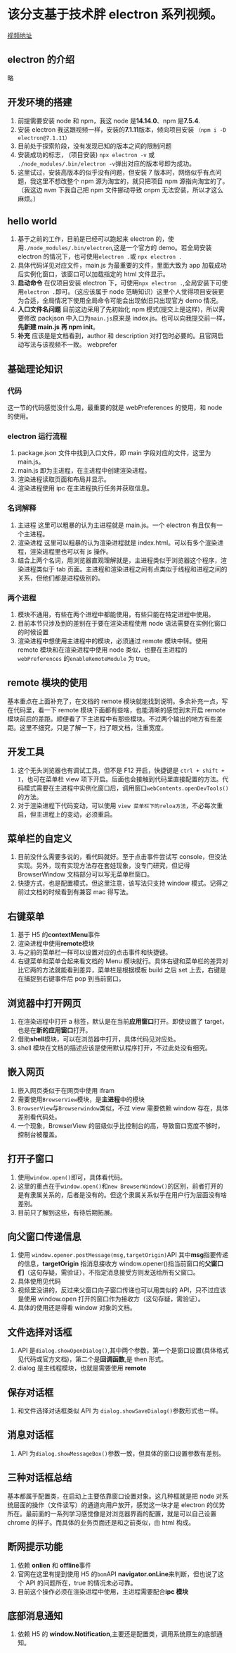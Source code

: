 # 该分支基于技术胖 electron 系列视频。

[视频地址](https://www.bilibili.com/video/BV177411s7Lt)

## electron 的介绍

略

## 开发环境的搭建

1. 前提需要安装 node 和 npm，我这 node 是**14.14.0**、npm 是**7.5.4**.
2. 安装 electron 我这跟视频一样，安装的**7.1.11**版本，倾向项目安装 `（npm i -D electron@7.1.11）`
3. 目前处于探索阶段，没有发现已知的版本之间的限制问题
4. 安装成功的标志， (项目安装) `npx electron -v` 或 `./node_modules/.bin/electron -v`弹出对应的版本号即为成功。
5. 这里试过，安装高版本的似乎没有问题，但安装 7 版本时，网络似乎有点问题，我这里不想改整个 npm 源为淘宝的，就只把项目 npm 源指向淘宝的了。（我这边 nvm 下我自己把 npm 文件挪动导致 cnpm 无法安装，所以才这么麻烦。）

## hello world

1. 基于之前的工作，目前是已经可以跑起来 electron 的，使用`./node_modules/.bin/electron`,这是一个官方的 demo。若全局安装 electron 的情况下，也可使用`electron .`或 `npx electron .`
2. 具体代码详见对应文件，main.js 为最重要的文件，里面大致为 app 加载成功后实例化窗口，该窗口可以加载指定的 html 文件显示。
3. **启动命令** 在仅项目安装 electron 下，可使用`npx electron .`,全局安装下可使用`electron .`即可。（这应该属于 node 范畴知识）这里个人觉得项目安装更为合适，全局情况下使用全局命令可能会出现依旧只出现官方 demo 情况。
4. **入口文件名问题** 目前这边采用了先初始化 npm 模式(提交上是这样)，所以需要修改 packjson 中入口为`main.js`原来是 index.js。也可以向我提交前一样，**先新建 main.js 再 npm init**。
5. **补充** 应该是是文档看到，author 和 description 对打包时必要的。且官网启动写法与该视频不一致。
   webprefer

## 基础理论知识

### 代码

这一节的代码感觉没什么用，最重要的就是 webPreferences 的使用，和 node 的使用。

### electron 运行流程

1. package.json 文件中找到入口文件，即 main 字段对应的文件，这里为 main.js。
2. main.js 即为主进程，在主进程中创建渲染进程。
3. 渲染进程读取页面和布局并显示。
4. 渲染进程使用 ipc 在主进程执行任务并获取信息。

### 名词解释

1. 主进程 这里可以粗暴的认为主进程就是 main.js。一个 electron 有且仅有一个主进程。
2. 渲染进程 这里可以粗暴的认为渲染进程就是 index.html。可以有多个渲染进程，渲染进程里也可以有 js 操作。
3. 结合上两个名词，用浏览器直观理解就是，主进程类似于浏览器这个程序，渲染进程类似于 tab 页面。主进程和渲染进程之间有点类似于线程和进程之间的关系，但他们都是进程级别的。

### 两个进程

1. 模块不通用，有些在两个进程中都能使用，有些只能在特定进程中使用。
2. 目前本节只涉及到的差别在于要在渲染进程使用 node 语法需要在实例化窗口的时候设置
3. 渲染进程中想使用主进程中的模块，必须通过 remote 模块中转。使用 remote 模块和在渲染进程中使用 node 类似，也要在主进程的`webPreferences` 的`enableRemoteModule` 为 true。

## remote 模块的使用

基本重点在上面补充了，在文档的 remote 模块就能找到说明。多余补充一点，写在代码里，看一下 remote 模块下面都有些啥，也能清晰的感觉到未开启 remote 模块前后的差距。顺便看了下主进程中有那些模块。不过两个输出的地方有些差距。这里不细究，只是了解一下，扫了眼文档，注重宽度。

## 开发工具

1. 这个无头浏览器也有调试工具，但不是 F12 开启，快捷键是 `ctrl + shift + I`，也可在菜单栏 view 项下开启。后面也会接触到代码里直接配置的方法。代码模式需要在主进程中实例化窗口后，调用窗口`webContents.openDevTools()`的方法。
2. 对于渲染进程下代码变动，可以使用 `view 菜单栏下的reloa方法`，不必每次重启，但主进程上的变动，必须重启。

## 菜单栏的自定义

1. 目前没什么需要多说的，看代码就好。至于点击事件尝试写 console，但没法实现。另外，现有实现方法存在套娃现象，没专门研究，但记得 BrowserWindow 文档部分可以写无菜单栏窗口。
2. 快捷方式，也是配置模式，但这里注意，该写法只支持 window 模式。记得之前过文档的时候看到有兼容 mac 得写法。

## 右键菜单

1. 基于 H5 的**contextMenu**事件
2. 渲染进程中使用**remote**模块
3. 与之前的菜单栏一样可以设置对应的点击事件和快捷键。
4. 右键菜单和菜单合起来看文档的 Menu 模块就行。具体右键和菜单栏的差异对比它两的方法就能看到差异，菜单栏是根据模板 build 之后 set 上去，右键是在捕捉到右键事件后 pop 到当前窗口。

## 浏览器中打开网页

1. 在渲染进程中打开 a 标签，默认是在当前**应用窗口**打开。即使设置了 target，也是在**新的应用窗口**打开。
2. 借助**shell**模块，可以在浏览器中打开，具体代码见对应处。
3. shell 模块在文档的描述应该是使用默认程序打开，不过此处没有细究。

## 嵌入网页

1. 嵌入网页类似于在网页中使用 ifram
2. 需要使用`BrowserView`模块，是**主进程**中的模块
3. `BrowserView`与`Browserwindow`类似，不过 view 需要依赖 window 存在，具体差别看代码处。
4. 一个现象，BrowserView 的层级似乎比控制台的高，导致窗口宽度不够时，控制台被覆盖。

## 打开子窗口

1. 使用`window.open()`即可，具体看代码。
2. 这里的重点在于`window.open()`和`new BrowserWindow()`的区别，前者打开的是有隶属关系的，后者是没有的。但这个隶属关系似乎在用户行为层面没有啥差别。
3. 目前只了解到这些，有待后期拓展。

## 向父窗口传递信息

1. 使用 `window.opener.postMessage(msg,targetOrigin)`API 其中**msg**指要传递的信息，**targetOrigin** 指消息接收方 window.opener()指当前窗口的**父窗口们**（这句存疑，需验证），不指定消息接受方则发送给所有父窗口。
2. 具体使用见代码
3. 视频里没讲的，反过来父窗口向子窗口传递也可以用类似的 API，只不过应该是使用 window.open 打开的窗口作为接收方（这句存疑，需验证）。
4. 具体的使用还是得看 window 对象的文档。

## 文件选择对话框

1. API 是`dialog.showOpenDialog()`,其中两个参数，第一个是窗口设置(具体格式见代码或官方文档)，第二个是**回调函数**,是 then 形式。
2. dialog 是主线程模块，也就是需要使用 **remote**

## 保存对话框

1. 和文件选择对话框类似 API 为 `dialog.showSaveDialog()`参数形式也一样。

## 消息对话框

1. API 为`dialog.showMessageBox()`参数一致，但具体的窗口设置参数有差别。

## 三种对话框总结

基本都属于配置类，在启动上主要依靠窗口设置对象。这几种框就是把 node 对系统层面的操作（文件读写）的通道向用户放开，感觉这一块才是 electron 的优势所在。最前面的一系列学习感觉像是对浏览器界面的配置，就是可以自己设置 chrome 的样子。而具体的业务页面还是和之前类似，由 html 构成。

## 断网提示功能

1. 依赖 **onlien** 和 **offline**事件
2. 官网在这里有提到使用 H5 的`bom`API **navigator.onLine**来判断，但也说了这个 API 的问题所在，true 的情况未必可靠。
3. 目前这个操作必须在渲染进程中使用，主进程需要配合**ipc 模块**

## 底部消息通知

1. 依赖 H5 的 **window.Notification**,主要还是配置类，调用系统原生的底部通知。
